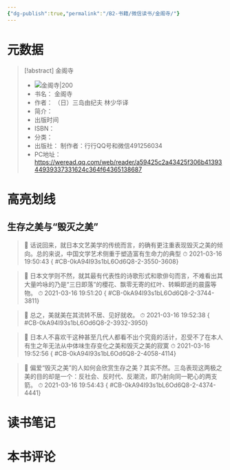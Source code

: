 ```yaml
---
{"dg-publish":true,"permalink":"/B2-书籍/微信读书/金阁寺/"}
---
```


# 元数据
> [!abstract] 金阁寺
> - ![ 金阁寺|200](https://res.weread.qq.com/wrepub/CB_1EI2d02dcDHD6Ln6LT_parsecover)
> - 书名： 金阁寺
> - 作者： （日）三岛由纪夫 林少华译
> - 简介： 
> - 出版时间 
> - ISBN： 
> - 分类： 
> - 出版社： 制作者：行行QQ号和微信491256034
> - PC地址：https://weread.qq.com/web/reader/a59425c2a43425f306b4139344939337331624c364f64365138687

# 高亮划线

## 生存之美与“毁灭之美”

> 📌 话说回来，就日本文艺美学的传统而言，的确有更注重表现毁灭之美的倾向。总的来说，中国文学艺术侧重于塑造富有生命力的典型 
> ⏱ 2021-03-16 19:50:43
{ #CB-0kA94I93s1bL6Od6Q8-2-3550-3608}


> 📌 日本文学则不然，就其最有代表性的诗歌形式和歌俳句而言，不难看出其大量吟咏的乃是“三日即落”的櫻花、飘零无寄的红叶、转瞬即逝的晨露等物。 
> ⏱ 2021-03-16 19:51:20
{ #CB-0kA94I93s1bL6Od6Q8-2-3744-3811}


> 📌 总之，美就美在其流转不居、见好就收。 
> ⏱ 2021-03-16 19:52:38
{ #CB-0kA94I93s1bL6Od6Q8-2-3932-3950}


> 📌 日本人不喜欢干这种甚至几代人都看不出个究竟的活计，忍受不了在本人有生之年无法从中体味生存变化之美和毁灭之美的寂寞 
> ⏱ 2021-03-16 19:52:56
{ #CB-0kA94I93s1bL6Od6Q8-2-4058-4114}


> 📌 偏爱“毁灭之美”的人如何会欣赏生存之美？其实不然。三岛表现这两极之美的目的却是一个：反社会、反时代、反潮流，即乃射向同一靶心的两支箭。 
> ⏱ 2021-03-16 19:54:43
{ #CB-0kA94I93s1bL6Od6Q8-2-4374-4441}


# 读书笔记

# 本书评论
